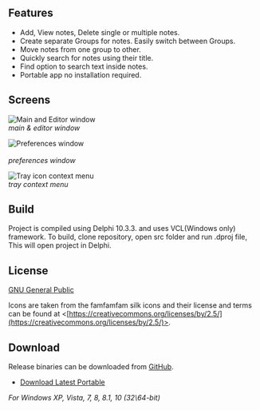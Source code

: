 ## Features
 * Add, View notes, Delete single or multiple notes. 
 * Create separate Groups for notes. Easily switch between Groups.
 * Move notes from one group to other.
 * Quickly search for notes using their title.
 * Find option to search text inside notes. 
 * Portable app no installation required.

## Screens

![Main and Editor window](https://i.imgur.com/yFgAAJi.png)
<br>*main & editor window*

![Preferences window](https://i.imgur.com/SykoSqi.png)  
<br>*preferences window*

![Tray icon context menu](https://i.postimg.cc/NjwFncpt/sshot-167.png)<br>*tray context menu*


## Build

Project is compiled using Delphi 10.3.3. and uses VCL(Windows only) framework. To build, clone repository, open src folder and run .dproj file, This will open project in Delphi. 


## License
 
[GNU General Public](https://www.gnu.org/licenses/)

Icons are taken from the famfamfam silk icons and their license and terms can be found at
<[https://creativecommons.org/licenses/by/2.5/](https://creativecommons.org/licenses/by/2.5/)>.

## Download

Release binaries can be downloaded from [GitHub](https://github.com/OnlyDeLtA/NotesMan/releases).
 * [Download Latest Portable](https://github.com/OnlyDeLtA/NotesMan/releases/1.2.8)

  *For Windows XP, Vista, 7, 8, 8.1, 10 (32\64-bit)*